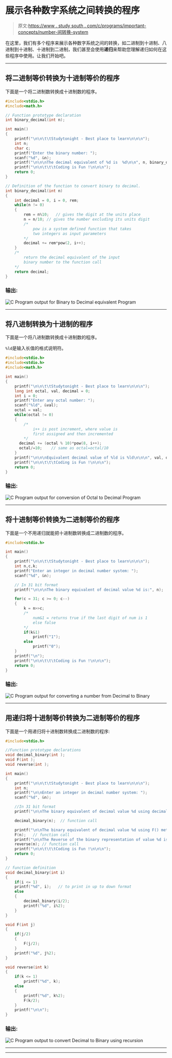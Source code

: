 # 展示各种数字系统之间转换的程序

> 原文:[https://www . study south . com/c/programs/important-concepts/number-间转换-system](https://www.studytonight.com/c/programs/important-concepts/conversion-between-number-system)

在这里，我们有多个程序来展示各种数字系统之间的转换，如二进制到十进制、八进制到十进制、十进制到二进制，我们甚至会使用**递归**来帮助您理解递归如何在这些程序中使用。让我们开始吧。

* * *

## 将二进制等价转换为十进制等价的程序

下面是一个将二进制数转换成十进制数的程序。

```cpp
#include<stdio.h>
#include<math.h>

// Function prototype declaration
int binary_decimal(int n); 

int main()
{
    printf("\n\n\t\tStudytonight - Best place to learn\n\n\n");
    int n;
    char c;
    printf("Enter the binary number: ");
    scanf("%d", &n);
    printf("\n\n\nThe decimal equivalent of %d is  %d\n\n", n, binary_decimal(n)); // function calling
    printf("\n\n\t\t\tCoding is Fun !\n\n\n");
    return 0;
}

// Definition of the function to convert binary to decimal.
int binary_decimal(int n)
{
    int decimal = 0, i = 0, rem;
    while(n != 0)
    {
        rem = n%10;   // gives the digit at the units place
        n = n/10; // gives the number excluding its units digit
        /*
            pow is a system defined function that takes 
            two integers as input parameters
        */
        decimal += rem*pow(2, i++);
    }
    /*
        return the decimal equivalent of the input 
        binary number to the function call
    */
    return decimal; 
}
```

### 输出:

![C Program output for Binary to Decimal equivalent Program](img/2c64d2725bb49f206b6b3ab084415047.png)

* * *

## 将八进制转换为十进制的程序

下面是一个将八进制数转换成十进制数的程序。

`%ld`是输入长值的格式说明符。

```cpp
#include<stdio.h>
#include<stdio.h>
#include<math.h>

int main()
{
    printf("\n\n\t\tStudytonight - Best place to learn\n\n\n");
    long int octal, val, decimal = 0;
    int i = 0;
    printf("Enter any octal number: ");
    scanf("%ld", &val);
    octal = val;
    while(octal != 0)
    {
        /*
            i++ is post increment, where value is 
            first assigned and then incremented
        */
      decimal += (octal % 10)*pow(8, i++);
      octal/=10;    // same as octal=octal/10
    }
    printf("\n\n\nEquivalent decimal value of %ld is %ld\n\n\n", val, decimal);
    printf("\n\n\t\t\tCoding is Fun !\n\n\n");
    return 0;
}
```

### 输出:

![C Program output for conversion of Octal to Decimal Program](img/0ed25fda0c2fbeb28f7682ef8610e89d.png)

* * *

## 将十进制等价转换为二进制等价的程序

下面是一个不用递归就能把十进制数转换成二进制数的程序。

```cpp
#include<stdio.h>

int main()
{
    printf("\n\n\t\tStudytonight - Best place to learn\n\n\n");
    int n,c,k;
    printf("Enter an integer in decimal number system: ");
    scanf("%d", &n);

    // In 31 bit format
    printf("\n\n\nThe binary equivalent of decimal value %d is:", n);

    for(c = 31; c >= 0; c--)
    {
        k = n>>c;
        /*
            num&1 = returns true if the last digit of num is 1 
            else false
        */
        if(k&1)
            printf("1");
        else
            printf("0");
    }
    printf("\n");
    printf("\n\n\t\t\tCoding is Fun !\n\n\n");
    return 0;
}
```

### 输出:

![C Program output for converting a number from Decimal to Binary](img/ef731ecb7210ff46ccd1dd49c3645452.png)

* * *

## 用递归将十进制等价转换为二进制等价的程序

下面是一个用递归将十进制数转换成二进制数的程序:

```cpp
#include<stdio.h>

//Function prototype declarations
void decimal_binary(int ); 
void F(int );
void reverse(int );

int main()
{
    printf("\n\n\t\tStudytonight - Best place to learn\n\n\n");
    int n;
    printf("\n\nEnter an integer in decimal number system: ");
    scanf("%d", &n);

    //In 31 bit format
    printf("\n\nThe binary equivalent of decimal value %d using decimal_binary method is: ", n);

    decimal_binary(n);  // function call

    printf("\n\nThe binary equivalent of decimal value %d using F() method is: ", n);
    F(n);   // function call
    printf("\n\nThe Reverse of the binary representation of value %d is: ", n);
    reverse(n); // function call
    printf("\n\n\t\t\tCoding is Fun !\n\n\n");
    return 0;
}

// function definition
void decimal_binary(int i)
{
    if(i <= 1)
    printf("%d", i);   // to print in up to down format
    else
    {
        decimal_binary(i/2);
        printf("%d", i%2);
    }
}

void F(int j)
{
    if(j/2)
    {
        F(j/2);
    }
    printf("%d", j%2);
}

void reverse(int k)
{
    if(k <= 1)
        printf("%d", k);
    else
    {
        printf("%d", k%2);
        F(k/2);
    }
    printf("\n\n");
}
```

### 输出:

![C Program output to convert Decimal to Binary using recursion](img/0690755044ee538b87698cc7a6e0f596.png)

* * *

* * *